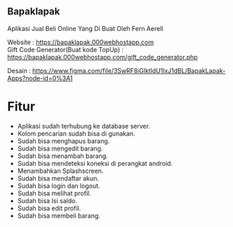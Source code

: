 ## Bapaklapak

Aplikasi Jual Beli Online Yang Di Buat Oleh Fern Aerell

Website : https://bapaklapak.000webhostapp.com
<br>Gift Code Generator(Buat kode TopUp) : https://bapaklapak.000webhostapp.com/gift_code_generator.php

Desain : https://www.figma.com/file/3SwRF8iGlktldU1lxJ1dBL/BapakLapak-Apps?node-id=0%3A1

# Fitur
- Aplikasi sudah terhubung ke database server.
- Kolom pencarian sudah bisa di gunakan.
- Sudah bisa menghapus barang.
- Sudah bisa mengedit barang.
- Sudah bisa menambah barang.
- Sudah bisa mendeteksi koneksi di perangkat android.
- Menambahkan Splashscreen.
- Sudah bisa mendaftar akun.
- Sudah bisa login dan logout.
- Sudah bisa melihat profil.
- Sudah bisa Isi saldo.
- Sudah bisa edit profil.
- Sudah bisa membeli barang.
